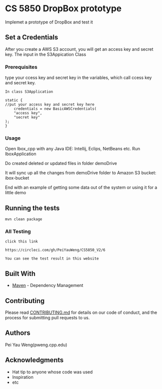 # CS 5850 DropBox prototype

Implemet  a prototype of DropBox and test it

## Set a Credentials

After you create a AWS S3 account, you will get an access key and secret key. The input in the S3Appication Class

### Prerequisites

type  your  ccess key and secret key in the variables, which call ccess key and secret key.

```
In class S3Application

static {
//put your access key and secret key here
    credentials = new BasicAWSCredentials(
    "access key", 
    "secret key"
);
}
```

### Usage

Open Ibox_cpp with any Java IDE: Intellij, Eclips, NetBeans etc. Run IboxApplication 

Do created deleted or updated files in folder demoDrive

It will sync up all the changes from demoDrive folder to Amazon S3 bucket: ibox-bucket


End with an example of getting some data out of the system or using it for a little demo

## Running the tests


```
mvn clean package
```

### All Testing


```
click this link

https://circleci.com/gh/PeiYauWeng/CS5850_V2/6

You can see the test result in this website
```

## Built With

* [Maven](https://maven.apache.org/) - Dependency Management

## Contributing

Please read [CONTRIBUTING.md](https://gist.github.com/PurpleBooth/b24679402957c63ec426) for details on our code of conduct, and the process for submitting pull requests to us.

## Authors

Pei Yau Weng(pweng.cpp.edu)

## Acknowledgments

* Hat tip to anyone whose code was used
* Inspiration
* etc

